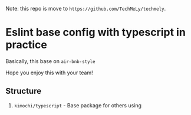 Note: this repo is move to `https://github.com/TechMeLy/techmely`.

# Eslint base config with typescript in practice

Basically, this base on `air-bnb-style`

Hope you enjoy this with your team!

## Structure

1. `kimochi/typescript` - Base package for others using
